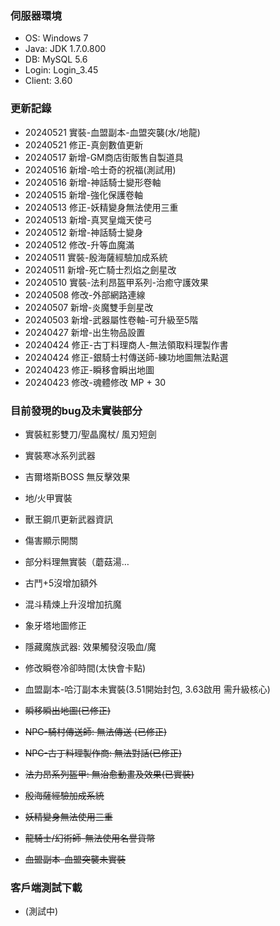 ### 伺服器環境
- OS: Windows 7 
- Java: JDK 1.7.0.800
- DB: MySQL 5.6
- Login: Login_3.45
- Client: 3.60 

### 更新記錄

- 20240521 實裝-血盟副本-血盟突襲(水/地龍)
- 20240521 修正-真劍數值更新
- 20240517 新增-GM商店街販售自製道具
- 20240516 新增-哈士奇的祝福(測試用)
- 20240516 新增-神話騎士變形卷軸
- 20240515 新增-強化保護卷軸
- 20240513 修正-妖精變身無法使用三重
- 20240513 新增-真冥皇熾天使弓
- 20240512 新增-神話騎士變身
- 20240512 修改-升等血魔滿
- 20240511 實裝-殷海薩經驗加成系統
- 20240511 新增-死亡騎士烈焰之劍星改
- 20240510 實裝-法利昂盔甲系列-治癒守護效果
- 20240508 修改-外部網路連線
- 20240507 新增-炎魔雙手劍星改
- 20240503 新增-武器屬性卷軸-可升級至5階
- 20240427 新增-出生物品設置
- 20240424 修正-古丁料理商人-無法領取料理製作書
- 20240424 修正-銀騎士村傳送師-練功地圖無法點選
- 20240423 修正-瞬移會瞬出地圖
- 20240423 修改-魂體修改 MP + 30

### 目前發現的bug及未實裝部分


- 實裝紅影雙刀/聖晶魔杖/ 風刃短劍
- 實裝寒冰系列武器
- 吉爾塔斯BOSS 無反擊效果
- 地/火甲實裝
- 獸王鋼爪更新武器資訊
- 傷害顯示開關
- 部分料理無實裝（蘑菇湯…

- 古鬥+5沒增加額外
- 混斗精煉上升沒增加抗魔
- 象牙塔地圖修正
- 隱藏魔族武器: 效果觸發沒吸血/魔
- 修改瞬卷冷卻時間(太快會卡點)
- 血盟副本-哈汀副本未實裝(3.51開始封包, 3.63啟用 需升級核心)
- ~~瞬移瞬出地圖(已修正)~~
- ~~NPC-騎村傳送師: 無法傳送 (已修正)~~
- ~~NPC-古丁料理製作商: 無法對話(已修正)~~
- ~~法力昂系列盔甲: 無治愈動畫及效果(已實裝)~~
- ~~殷海薩經驗加成系統~~
- ~~妖精變身無法使用三重~~
- ~~龍騎士/幻術師-無法使用名譽貨幣~~
- ~~血盟副本-血盟突襲未實裝~~

### 客戶端測試下載
- (測試中)
